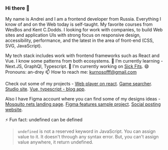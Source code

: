### Hi there 👋

My name is Andrei and I am a frontend developer from Russia. Everything I know of and on the Web today is self-taught. My favorite courses from WesBos and Kent C.Dodds.
I looking for work with companies, to build Web sites and application UIs with strong focus on responsive design, accessibility, performance, and the latest in the area of front-end (CSS, SVG, JavaScript).

My tech stack includes work with frontend frameworks such as React and Vue. I know some patterns from both ecosystems.
🌱 I’m currently learning - Next.JS, GraphQl, Typescript.
🔭 I’m currently working on [Sick Fits](https://github.com/andreikurnosov/sick-fits).
😄 Pronouns: an-drey
📫 How to reach me: kurnosofff@gmail.com

Check out some of my projects - 
[Web player on react](https://github.com/andreikurnosov/react-music-player).
[Game searcher](https://github.com/andreikurnosov/game-website).
[Studio site](https://github.com/andreikurnosov/studio-site).
[Vue, typescript - blog app](https://github.com/andreikurnosov/vue-blog).

Also I have Figma account where you can find some of my designs ideas - 
[Mosquito nets landing page](https://www.figma.com/file/jeBAjCclrVDYgQlFjzTaUt/Setki-Novosib).
[Figma features sample project](https://www.figma.com/file/Xduy5BUSoJ8i8yJqouWCoR/sample-project).
[Social posting website](https://www.figma.com/file/WPHDY9WBsupaDqUDOHgLQB/Social-posting-website).

⚡ Fun fact: undefined can be defined
>`undefined` is not a reserved keyword in JavaScript.
>You can assign value to it. It doesn't through any syntax error. 
>But, you can't assign value anywhere, it return undefined.
